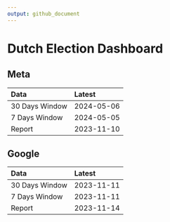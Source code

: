 ```yaml
---
output: github_document
---
```


# Dutch Election Dashboard



## Meta


|Data           |Latest     |
|:--------------|:----------|
|30 Days Window |2024-05-06 |
|7 Days Window  |2024-05-05 |
|Report         |2023-11-10 |

## Google


|Data           |Latest     |
|:--------------|:----------|
|30 Days Window |2023-11-11 |
|7 Days Window  |2023-11-11 |
|Report         |2023-11-14 |
